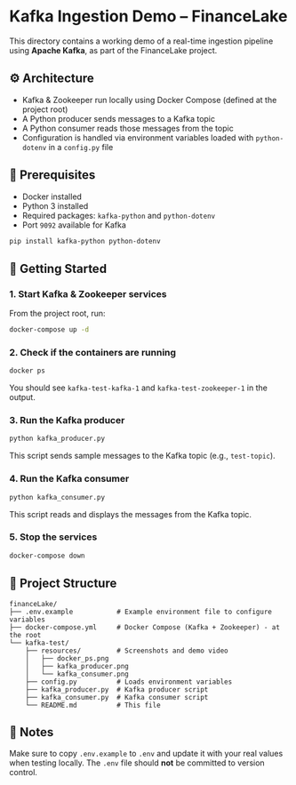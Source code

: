 # Kafka Ingestion Demo – FinanceLake

This directory contains a working demo of a real-time ingestion pipeline using **Apache Kafka**, as part of the FinanceLake project.

## ⚙️ Architecture

- Kafka & Zookeeper run locally using Docker Compose (defined at the project root)
- A Python producer sends messages to a Kafka topic
- A Python consumer reads those messages from the topic
- Configuration is handled via environment variables loaded with `python-dotenv` in a `config.py` file

## 🧱 Prerequisites

- Docker installed  
- Python 3 installed  
- Required packages: `kafka-python` and `python-dotenv`  
- Port `9092` available for Kafka  

```bash
pip install kafka-python python-dotenv
```

## 🚀 Getting Started

### 1. Start Kafka & Zookeeper services

From the project root, run:

```bash
docker-compose up -d
```

### 2. Check if the containers are running

```bash
docker ps
```
You should see `kafka-test-kafka-1` and `kafka-test-zookeeper-1` in the output.

### 3. Run the Kafka producer

```bash
python kafka_producer.py
```
This script sends sample messages to the Kafka topic (e.g., `test-topic`).

### 4. Run the Kafka consumer

```bash
python kafka_consumer.py
```
This script reads and displays the messages from the Kafka topic.

### 5. Stop the services

```bash
docker-compose down
```

## 📁 Project Structure

```
financeLake/
├── .env.example           # Example environment file to configure variables
├── docker-compose.yml     # Docker Compose (Kafka + Zookeeper) - at the root
└── kafka-test/
    ├── resources/         # Screenshots and demo video
    │   ├── docker_ps.png
    │   ├── kafka_producer.png
    │   └── kafka_consumer.png
    ├── config.py          # Loads environment variables
    ├── kafka_producer.py  # Kafka producer script
    ├── kafka_consumer.py  # Kafka consumer script
    └── README.md          # This file
```

## 🔐 Notes

Make sure to copy `.env.example` to `.env` and update it with your real values when testing locally. The `.env` file should **not** be committed to version control.